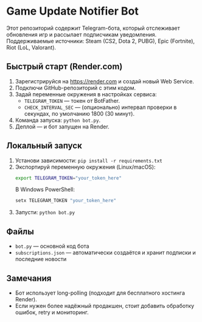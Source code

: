 # Game Update Notifier Bot

Этот репозиторий содержит Telegram-бота, который отслеживает обновления игр и рассылает подписчикам уведомления.
Поддерживаемые источники: Steam (CS2, Dota 2, PUBG), Epic (Fortnite), Riot (LoL, Valorant).

## Быстрый старт (Render.com)

1. Зарегистрируйся на https://render.com и создай новый Web Service.
2. Подключи GitHub-репозиторий с этим кодом.
3. Задай переменные окружения в настройках сервиса:
   - `TELEGRAM_TOKEN` — токен от BotFather.
   - `CHECK_INTERVAL_SEC` — (опционально) интервал проверки в секундах, по умолчанию 1800 (30 минут).
4. Команда запуска: `python bot.py`.
5. Деплой — и бот запущен на Render.

## Локальный запуск
1. Установи зависимости: `pip install -r requirements.txt`
2. Экспортируй переменную окружения (Linux/macOS):
   ```bash
   export TELEGRAM_TOKEN="your_token_here"
   ```
   В Windows PowerShell:
   ```powershell
   setx TELEGRAM_TOKEN "your_token_here"
   ```
3. Запусти: `python bot.py`

## Файлы
- `bot.py` — основной код бота
- `subscriptions.json` — автоматически создаётся и хранит подписки и последние новости

## Замечания
- Бот использует long-polling (подходит для бесплатного хостинга Render).
- Если нужен более надёжный продакшен, стоит добавить обработку ошибок, retry и мониторинг.
